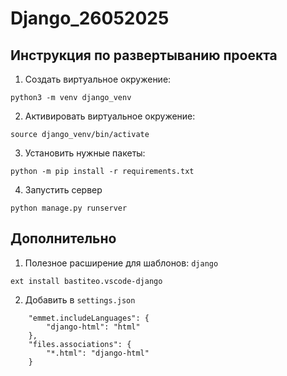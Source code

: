 # Django_26052025

## Инструкция по развертыванию проекта

1. Создать виртуальное окружение:  
```
python3 -m venv django_venv
```
2. Aктивировать виртуальное окружение:  
```
source django_venv/bin/activate
```
3. Установить нужные пакеты:  
```
python -m pip install -r requirements.txt
```
4. Запустить сервер
```
python manage.py runserver
```

## Дополнительно
1. Полезное расширение для шаблонов: `django`
```
ext install bastiteo.vscode-django
```
2. Добавить в `settings.json`
```
    "emmet.includeLanguages": {
        "django-html": "html"
    },
    "files.associations": {
        "*.html": "django-html"
    }
```